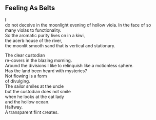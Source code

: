Feeling As Belts
----------------
I  
do not deceive in the moonlight evening of hollow viola. In the face of so many violas to functionality.  
So the aromatic purity lives on in a kiwi,  
the acerb house of the river,  
the moonlit smooth sand that is vertical and stationary.  
  
The clear custodian  
re-covers in the blazing morning.  
Around the divisions I like to relinquish like a motionless sphere.  
Has the land been heard with mysteries?  
Not flowing is a form  
of divulging.  
The sailor smiles at the uncle  
but the custodian does not smile  
when he looks at the cat lady  
and the hollow ocean.  
Halfway.  
A transparent flint creates.  
